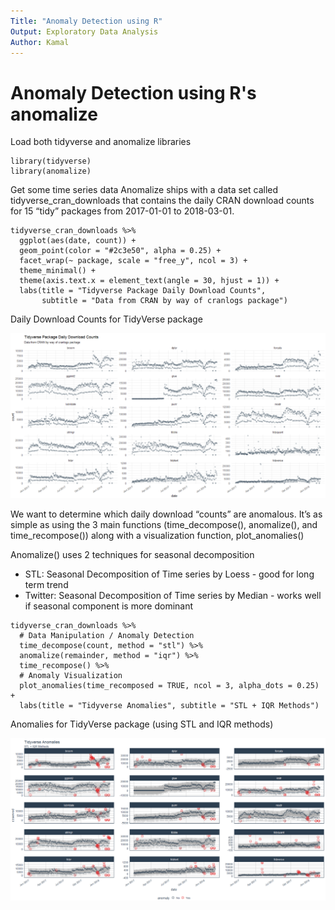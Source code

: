 ```yaml
---
Title: "Anomaly Detection using R"
Output: Exploratory Data Analysis
Author: Kamal
---
```


# Anomaly Detection using R's anomalize

Load both tidyverse and anomalize libraries

```
library(tidyverse)
library(anomalize)
```

Get some time series data Anomalize ships with a data set called tidyverse_cran_downloads that contains the daily CRAN download counts 
for 15 “tidy” packages from 2017-01-01 to 2018-03-01.

```
tidyverse_cran_downloads %>%
  ggplot(aes(date, count)) +
  geom_point(color = "#2c3e50", alpha = 0.25) +
  facet_wrap(~ package, scale = "free_y", ncol = 3) +
  theme_minimal() +
  theme(axis.text.x = element_text(angle = 30, hjust = 1)) +
  labs(title = "Tidyverse Package Daily Download Counts",
       subtitle = "Data from CRAN by way of cranlogs package")
```

Daily Download Counts for TidyVerse package

![plot of chunk DailyDownloadCount](/TidyVerseDailyDownloadCount.PNG)

We want to determine which daily download “counts” are anomalous. 
It’s as simple as using the 3 main functions (time_decompose(), anomalize(), and time_recompose()) 
along with a visualization function, plot_anomalies()

Anomalize() uses 2 techniques for seasonal decomposition
* STL: Seasonal Decomposition of Time series by Loess - good for long term trend
* Twitter: Seasonal Decomposition of Time series by Median - works well if seasonal component is more dominant

```
tidyverse_cran_downloads %>%
  # Data Manipulation / Anomaly Detection
  time_decompose(count, method = "stl") %>%
  anomalize(remainder, method = "iqr") %>%
  time_recompose() %>%
  # Anomaly Visualization
  plot_anomalies(time_recomposed = TRUE, ncol = 3, alpha_dots = 0.25) +
  labs(title = "Tidyverse Anomalies", subtitle = "STL + IQR Methods") 
```
Anomalies for TidyVerse package (using STL and IQR methods)

![plot of chunk DailyDownloadCount](/TidyVerseAnomalies.PNG)


